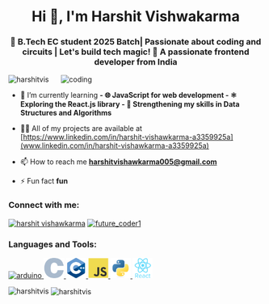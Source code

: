 
<h1 align="center">Hi 👋, I'm Harshit Vishwakarma</h1>
<h3 align="center">👋 B.Tech EC student 2025 Batch| Passionate about coding and circuits | Let's build tech magic! 🚀 A passionate frontend developer from India</h3>

<img align="right" alt="coding" width="400" src="https://media2.giphy.com/media/RbDKaczqWovIugyJmW/giphy.gif?cid=ecf05e47a2m3xuh2mtk0qulthitvychpka3ojkahdi5dn3uh&ep=v1_gifs_search&rid=giphy.gif&ct=g">

<p align="left"> <img src="https://komarev.com/ghpvc/?username=harshitvis&label=Profile%20views&color=0e75b6&style=flat" alt="harshitvis" /> </p>

- 🌱 I’m currently learning **- 🌐 JavaScript for web development - ⚛️ Exploring the React.js library - 🧠 Strengthening my skills in Data Structures and Algorithms**

- 👨‍💻 All of my projects are available at [https://www.linkedin.com/in/harshit-vishawkarma-a3359925a](www.linkedin.com/in/harshit-vishawkarma-a3359925a)

- 📫 How to reach me **harshitvishawkarma005@gmail.com**

- ⚡ Fun fact **fun**

<h3 align="left">Connect with me:</h3>
<p align="left">
<a href="https://linkedin.com/in/harshit vishawkarma" target="blank"><img align="center" src="https://raw.githubusercontent.com/rahuldkjain/github-profile-readme-generator/master/src/images/icons/Social/linked-in-alt.svg" alt="harshit vishawkarma" height="30" width="40" /></a>
<a href="https://www.youtube.com/c/future_coder1" target="blank"><img align="center" src="https://raw.githubusercontent.com/rahuldkjain/github-profile-readme-generator/master/src/images/icons/Social/youtube.svg" alt="future_coder1" height="30" width="40" /></a>
</p>

<h3 align="left">Languages and Tools:</h3>
<p align="left"> <a href="https://www.arduino.cc/" target="_blank" rel="noreferrer"> <img src="https://cdn.worldvectorlogo.com/logos/arduino-1.svg" alt="arduino" width="40" height="40"/> </a> <a href="https://www.cprogramming.com/" target="_blank" rel="noreferrer"> <img src="https://raw.githubusercontent.com/devicons/devicon/master/icons/c/c-original.svg" alt="c" width="40" height="40"/> </a> <a href="https://www.w3schools.com/cpp/" target="_blank" rel="noreferrer"> <img src="https://raw.githubusercontent.com/devicons/devicon/master/icons/cplusplus/cplusplus-original.svg" alt="cplusplus" width="40" height="40"/> </a> <a href="https://developer.mozilla.org/en-US/docs/Web/JavaScript" target="_blank" rel="noreferrer"> <img src="https://raw.githubusercontent.com/devicons/devicon/master/icons/javascript/javascript-original.svg" alt="javascript" width="40" height="40"/> </a> <a href="https://www.python.org" target="_blank" rel="noreferrer"> <img src="https://raw.githubusercontent.com/devicons/devicon/master/icons/python/python-original.svg" alt="python" width="40" height="40"/> </a> <a href="https://reactjs.org/" target="_blank" rel="noreferrer"> <img src="https://raw.githubusercontent.com/devicons/devicon/master/icons/react/react-original-wordmark.svg" alt="react" width="40" height="40"/> </a> </p>

<p><img align="left" src="https://github-readme-stats.vercel.app/api/top-langs?username=harshitvis&show_icons=true&locale=en&layout=compact" alt="harshitvis" /></p>

<p>&nbsp;<img align="center" src="https://github-readme-stats.vercel.app/api?username=harshitvis&show_icons=true&locale=en" alt="harshitvis" /></p>


